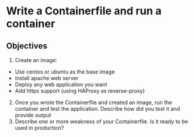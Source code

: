 # Write a Containerfile and run a container

## Objectives

1. Create an image:
  * Use centos or ubuntu as the base image
  * Install apache web server
  * Deploy any web application you want
  * Add https support (using HAProxy as reverse-proxy)
2. Once you wrote the Containerfile and created an image, run the container and test the application. Describe how did you test it and provide output
3. Describe one or more weakness of your Containerfile. Is it ready to be used in production?

